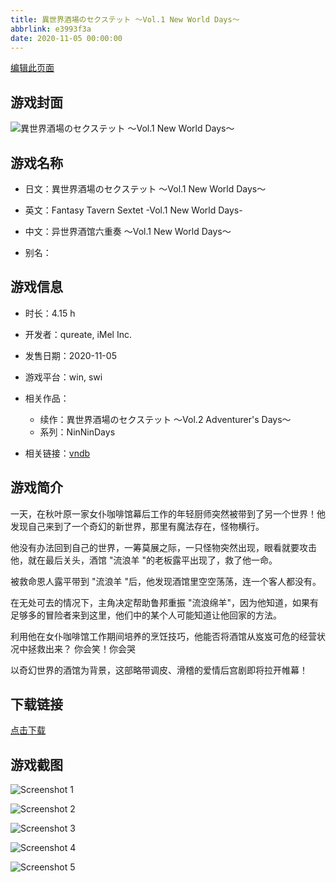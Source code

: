 ```yaml
---
title: 異世界酒場のセクステット ～Vol.1 New World Days～
abbrlink: e3993f3a
date: 2020-11-05 00:00:00
---
```

[编辑此页面](https://github.com/ACG-3/ADV3-source/blob/main/source/_posts/games/%E7%95%B0%E4%B8%96%E7%95%8C%E9%85%92%E5%A0%B4%E3%81%AE%E3%82%BB%E3%82%AF%E3%82%B9%E3%83%86%E3%83%83%E3%83%88%20%EF%BD%9EVol.1%20New%20World%20Days%EF%BD%9E.md)

## 游戏封面

![異世界酒場のセクステット ～Vol.1 New World Days～](https%3A//pan.timero.xyz/onedrive/img_lib_001/%E7%95%B0%E4%B8%96%E7%95%8C%E9%85%92%E5%A0%B4%E3%81%AE%E3%82%BB%E3%82%AF%E3%82%B9%E3%83%86%E3%83%83%E3%83%88%20%EF%BD%9EVol.1%20New%20World%20Days%EF%BD%9E_cover.avif)


## 游戏名称

- 日文：異世界酒場のセクステット ～Vol.1 New World Days～
- 英文：Fantasy Tavern Sextet -Vol.1 New World Days-
- 中文：异世界酒馆六重奏 ～Vol.1 New World Days～

- 别名：


## 游戏信息

- 时长：4.15 h
- 开发者：qureate, iMel Inc.
- 发售日期：2020-11-05
- 游戏平台：win, swi
- 相关作品：
   - 续作：異世界酒場のセクステット ～Vol.2 Adventurer's Days～
   - 系列：NinNinDays

- 相关链接：[vndb](https://vndb.org/v29482)


## 游戏简介

一天，在秋叶原一家女仆咖啡馆幕后工作的年轻厨师突然被带到了另一个世界！他发现自己来到了一个奇幻的新世界，那里有魔法存在，怪物横行。

他没有办法回到自己的世界，一筹莫展之际，一只怪物突然出现，眼看就要攻击他，就在最后关头，酒馆 "流浪羊 "的老板露平出现了，救了他一命。

被救命恩人露平带到 "流浪羊 "后，他发现酒馆里空空荡荡，连一个客人都没有。

在无处可去的情况下，主角决定帮助鲁邦重振 "流浪绵羊"，因为他知道，如果有足够多的冒险者来到这里，他们中的某个人可能知道让他回家的方法。

利用他在女仆咖啡馆工作期间培养的烹饪技巧，他能否将酒馆从岌岌可危的经营状况中拯救出来？
你会笑！你会哭

以奇幻世界的酒馆为背景，这部略带调皮、滑稽的爱情后宫剧即将拉开帷幕！




## 下载链接

[点击下载](https://pan.timero.xyz/onedrive/adv_lib_001/%E7%95%B0%E4%B8%96%E7%95%8C%E9%85%92%E5%A0%B4%E3%81%AE%E3%82%BB%E3%82%AF%E3%82%B9%E3%83%86%E3%83%83%E3%83%88%20%EF%BD%9EVol.1%20New%20World%20Days%EF%BD%9E)


## 游戏截图


![Screenshot 1](https%3A//pan.timero.xyz/onedrive/img_lib_001/%E7%95%B0%E4%B8%96%E7%95%8C%E9%85%92%E5%A0%B4%E3%81%AE%E3%82%BB%E3%82%AF%E3%82%B9%E3%83%86%E3%83%83%E3%83%88%20%EF%BD%9EVol.1%20New%20World%20Days%EF%BD%9E_Screenshot_1.avif)

![Screenshot 2](https%3A//pan.timero.xyz/onedrive/img_lib_001/%E7%95%B0%E4%B8%96%E7%95%8C%E9%85%92%E5%A0%B4%E3%81%AE%E3%82%BB%E3%82%AF%E3%82%B9%E3%83%86%E3%83%83%E3%83%88%20%EF%BD%9EVol.1%20New%20World%20Days%EF%BD%9E_Screenshot_2.avif)

![Screenshot 3](https%3A//pan.timero.xyz/onedrive/img_lib_001/%E7%95%B0%E4%B8%96%E7%95%8C%E9%85%92%E5%A0%B4%E3%81%AE%E3%82%BB%E3%82%AF%E3%82%B9%E3%83%86%E3%83%83%E3%83%88%20%EF%BD%9EVol.1%20New%20World%20Days%EF%BD%9E_Screenshot_3.avif)

![Screenshot 4](https%3A//pan.timero.xyz/onedrive/img_lib_001/%E7%95%B0%E4%B8%96%E7%95%8C%E9%85%92%E5%A0%B4%E3%81%AE%E3%82%BB%E3%82%AF%E3%82%B9%E3%83%86%E3%83%83%E3%83%88%20%EF%BD%9EVol.1%20New%20World%20Days%EF%BD%9E_Screenshot_4.avif)

![Screenshot 5](https%3A//pan.timero.xyz/onedrive/img_lib_001/%E7%95%B0%E4%B8%96%E7%95%8C%E9%85%92%E5%A0%B4%E3%81%AE%E3%82%BB%E3%82%AF%E3%82%B9%E3%83%86%E3%83%83%E3%83%88%20%EF%BD%9EVol.1%20New%20World%20Days%EF%BD%9E_Screenshot_5.avif)


